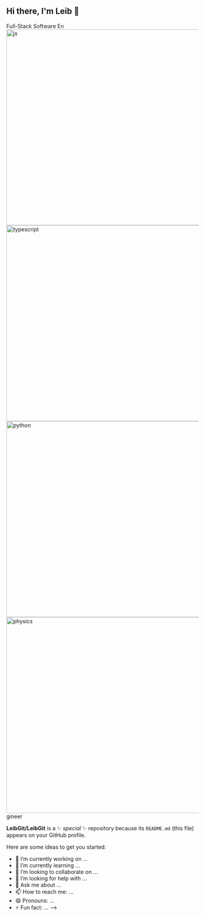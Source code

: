 ## Hi there, I'm Leib 👋

Full-Stack Software En
<img width="512" height="512" alt="js" src="https://github.com/user-attachments/assets/493dd94a-8d53-45db-80c6-1a1ab09c1cf3" />
<img width="512" height="512" alt="typescript" src="https://github.com/user-attachments/assets/1f2428ba-3868-49fa-bd81-5c3361b2ce83" />
<img width="512" height="512" alt="python" src="https://github.com/user-attachments/assets/371bd11e-6067-45c1-b8e0-2ad68baeb47c" />
<img width="512" height="512" alt="physics" src="https://github.com/user-attachments/assets/32cca1d6-e3ef-42c9-afe9-c3f2c59a6df2" />
gineer

**LeibGit/LeibGit** is a ✨ _special_ ✨ repository because its `README.md` (this file) appears on your GitHub profile.

Here are some ideas to get you started:

- 🔭 I’m currently working on ...
- 🌱 I’m currently learning ...
- 👯 I’m looking to collaborate on ...
- 🤔 I’m looking for help with ...
- 💬 Ask me about ...
- 📫 How to reach me: ...
- 😄 Pronouns: ...
- ⚡ Fun fact: ...
-->
